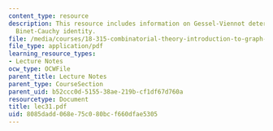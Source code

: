 ```yaml
---
content_type: resource
description: This resource includes information on Gessel-Viennot determinants, and
  Binet-Cauchy identity.
file: /media/courses/18-315-combinatorial-theory-introduction-to-graph-theory-extremal-and-enumerative-combinatorics-spring-2005/8085dadd068e75c080bcf660dfae5305_lec31.pdf
file_type: application/pdf
learning_resource_types:
- Lecture Notes
ocw_type: OCWFile
parent_title: Lecture Notes
parent_type: CourseSection
parent_uid: b52ccc0d-5155-38ae-219b-cf1df67d760a
resourcetype: Document
title: lec31.pdf
uid: 8085dadd-068e-75c0-80bc-f660dfae5305
---
```

